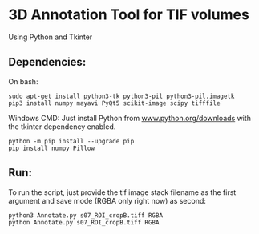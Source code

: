 # 3D Annotation Tool for TIF volumes
Using Python and Tkinter

## Dependencies:
On bash:
```!bash
sudo apt-get install python3-tk python3-pil python3-pil.imagetk 
pip3 install numpy mayavi PyQt5 scikit-image scipy tifffile
```

Windows CMD:
Just install Python from www.python.org/downloads with the tkinter dependency enabled.
```
python -m pip install --upgrade pip
pip install numpy Pillow
```

## Run:
To run the script, just provide the tif image stack filename as the first argument and save mode (RGBA only right now) as second:

```!bash
python3 Annotate.py s07_ROI_cropB.tiff RGBA
python Annotate.py s07_ROI_cropB.tiff RGBA
```
